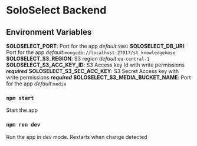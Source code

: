 # SoloSelect Backend

## Environment Variables

**SOLOSELECT_PORT**: Port for the app *default*:`5001`
**SOLOSELECT_DB_URI**: Port for the app *default*:`mongodb://localhost:27017/st_knowledgebase`
**SOLOSELECT_S3_REGION**: S3 region *default*:`eu-central-1`
**SOLOSELECT_S3_ACC_KEY_ID**: S3 Access key Id with write permissions ***required***
**SOLOSELECT_S3_SEC_ACC_KEY**:  S3 Secret Access key with write permissions ***required***
**SOLOSELECT_S3_MEDIA_BUCKET_NAME**: Port for the app *default*:`media`

### `npm start`

Start the app

### `npm run dev`

Run the app in dev mode. Restarts when change detected
